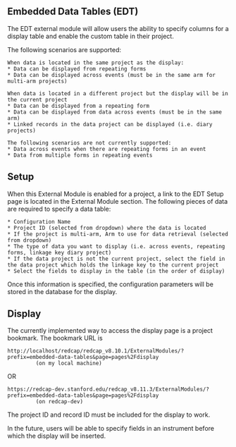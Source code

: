## Embedded Data Tables (EDT)

The EDT external module will allow users the ability to specify columns for a display table and enable the custom table in their project. 

The following scenarios are supported:

    When data is located in the same project as the display:
    * Data can be displayed from repeating forms
    * Data can be displayed across events (must be in the same arm for multi-arm projects)
    
    When data is located in a different project but the display will be in the current project
    * Data can be displayed from a repeating form
    * Data can be displayed from data across events (must be in the same arm)
    * Linked records in the data project can be displayed (i.e. diary projects)
    
    The following scenarios are not currently supported:
    * Data across events when there are repeating forms in an event
    * Data from multiple forms in repeating events


## Setup
When this External Module is enabled for a project, a link to the EDT Setup page is located in the External Module section. The following pieces of data are required to specify a data table:

    * Configuration Name
    * Project ID (selected from dropdown) where the data is located
    * If the project is multi-arm, Arm to use for data retrieval (selected from dropdown)
    * The type of data you want to display (i.e. across events, repeating forms, linkage key diary project)
    * If the data project is not the current project, select the field in the data project which holds the linkage key to the current project
    * Select the fields to display in the table (in the order of display)

Once this information is specified, the configuration parameters will be stored in the database for the display.

## Display
The currently implemented way to access the display page is a project bookmark. The bookmark URL is

    http://localhost/redcap/redcap_v8.10.1/ExternalModules/?prefix=embedded-data-tables&page=pages%2Fdisplay
             (on my local machine)
  OR
  
    https://redcap-dev.stanford.edu/redcap_v8.11.3/ExternalModules/?prefix=embedded-data-tables&page=pages%2Fdisplay
             (on redcap-dev)

The project ID and record ID must be included for the display to work.

In the future, users will be able to specify fields in an instrument before which the display will be inserted.
